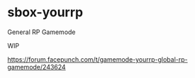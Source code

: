 # sbox-yourrp
General RP Gamemode

WIP

https://forum.facepunch.com/t/gamemode-yourrp-global-rp-gamemode/243624
